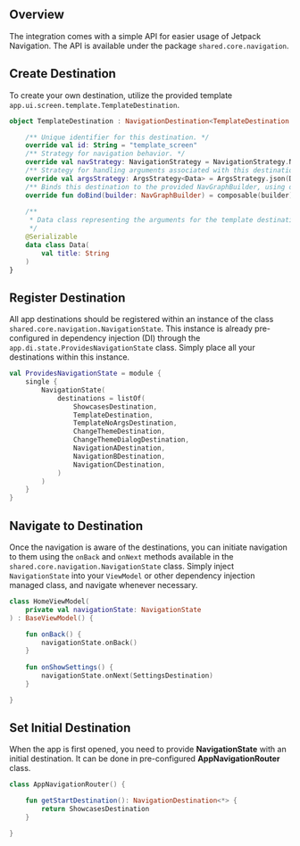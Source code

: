 ## Overview

The integration comes with a simple API for easier usage of Jetpack Navigation.
The API is available under the package `shared.core.navigation`.

## Create Destination

To create your own destination, utilize the provided template `app.ui.screen.template.TemplateDestination`.

```kotlin
object TemplateDestination : NavigationDestination<TemplateDestination.Data>() {

    /** Unique identifier for this destination. */
    override val id: String = "template_screen"
    /** Strategy for navigation behavior. */
    override val navStrategy: NavigationStrategy = NavigationStrategy.NewInstance
    /** Strategy for handling arguments associated with this destination. */
    override val argsStrategy: ArgsStrategy<Data> = ArgsStrategy.json(Data.serializer())
    /** Binds this destination to the provided NavGraphBuilder, using one of the available methods (composable, dialog, navigation). */
    override fun doBind(builder: NavGraphBuilder) = composable(builder) { TemplateScreen(it) }
    
    /**
     * Data class representing the arguments for the template destination.
     */
    @Serializable
    data class Data(
        val title: String
    )
}
```

## Register Destination

All app destinations should be registered within an instance of the class `shared.core.navigation.NavigationState`.
This instance is already pre-configured in dependency injection (DI) through the `app.di.state.ProvidesNavigationState` class.
Simply place all your destinations within this instance.

```kotlin
val ProvidesNavigationState = module {
    single {
        NavigationState(
            destinations = listOf(
                ShowcasesDestination,
                TemplateDestination,
                TemplateNoArgsDestination,
                ChangeThemeDestination,
                ChangeThemeDialogDestination,
                NavigationADestination,
                NavigationBDestination,
                NavigationCDestination,
            )
        )
    }
}
```

## Navigate to Destination

Once the navigation is aware of the destinations, you can initiate navigation to them using the `onBack` and `onNext` methods available in the `shared.core.navigation.NavigationState` class.
Simply inject `NavigationState` into your `ViewModel` or other dependency injection managed class, and navigate whenever necessary.

```kotlin
class HomeViewModel(
    private val navigationState: NavigationState
) : BaseViewModel() {

    fun onBack() {
        navigationState.onBack()
    }
    
    fun onShowSettings() {
        navigationState.onNext(SettingsDestination)
    }

}
```

## Set Initial Destination

When the app is first opened, you need to provide **NavigationState** with an initial destination. It can be done in pre-configured **AppNavigationRouter** class.

```kotlin
class AppNavigationRouter() {

    fun getStartDestination(): NavigationDestination<*> {
        return ShowcasesDestination
    }

}
```


